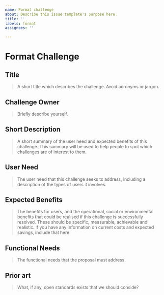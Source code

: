 ```yaml
---
name: Format challenge
about: Describe this issue template's purpose here.
title: ''
labels: format
assignees: ''

---
```


# Format Challenge

## Title
> A short title which describes the challenge. Avoid acronyms or jargon.

## Challenge Owner
> Briefly describe yourself.

## Short Description
> A short summary of the user need and expected benefits of this challenge. This summary will be used to help people to spot which challenges are of interest to them.

## User Need
> The user need that this challenge seeks to address, including a description of the types of users it involves.

## Expected Benefits
> The benefits for users, and the operational, social or environmental benefits that could be realised if this challenge is successfully resolved. These should be specific, measurable, achievable and realistic. If you have any information on current costs and expected savings, include that here.

## Functional Needs
> The functional needs that the proposal must address.

## Prior art
> What, if any, open standards exists that we should conside?
